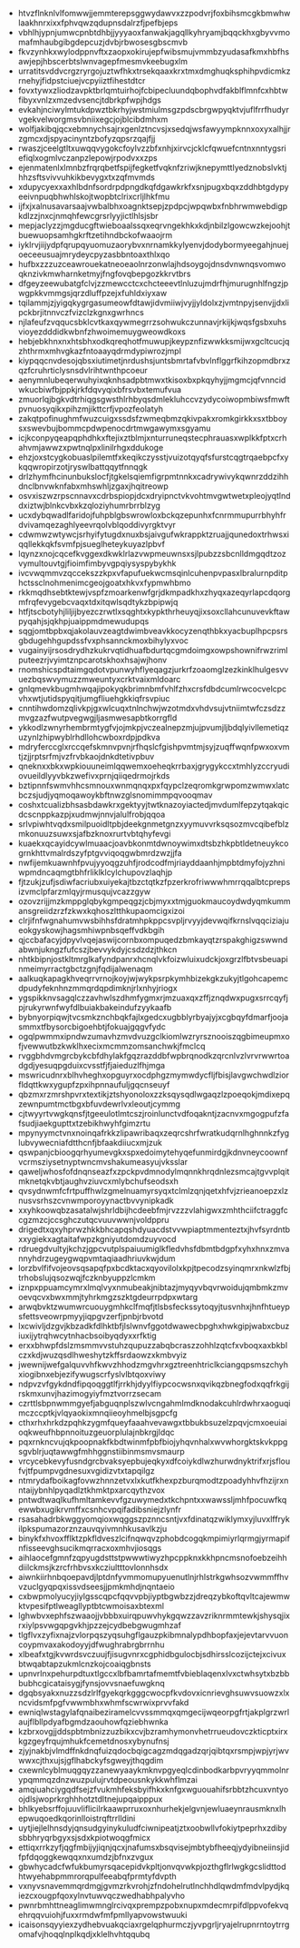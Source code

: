 * htvzflnknlvlfomwwjjemmterepsggwydawvxzzpodvrjfoxbihsmcgkbmwhwlaakhnrxixxfphvqwzqdupnsdalrzfjpefbjeps
* vbhlhjypnjumwcpnbtdhbjjyyyaoxfanwakjagqllkyhryamjbqqckhxgbyvvmomafmhaubgibgdepcuzjdvbjrbwosesgbscmvb
* fkvzynhkxwylodppnvftxzaopxokirujepfwibsmujvmmbzyudasafkmxhbfhsawjepjhbscerbtslwnvagepfmesmvkeebugxlm
* urratitsvddvcrgzryrgojuztwfhkxtrsekqaaxkrxtmxdmghuqksphihpvdicmkzrnehyjfidpstciuejvcpyiiztfihestdtcr
* fovxtywxzliodzavpktbrlqmtuirhojfcbipecluundqbophvdfakblflmnfcxhbtwfibyxvnlzxmzedvsencjtdbrkpfwpjhdgs
* evkahjnciwylmtukdpwztbkrhyjwstmiulmsgzpdscbrgwpyqktvjuflfrrfhudyrvgekvelworgmsvbniixegcjojblcibdmhxm
* wolfjakibqjqcxebmnychsajrxgenlztncvsjxsedqjwsfawyympknnxoxyxalhjjrzgmcxdjspyacinyntzbofyzqpsrzqajfjj
* rwaszjceelgtltxuwqqvygokcfoylvzzbfxnhjxirvcjcklcfqwuefcntnxnntygsriefiqlxogmlvczanpzlepowjrpodvxxzps
* ejenmatenlxlmnbzfrqrqbetfspijfegketfvqknfzriwjknepymttlyedznobslvktjhhzsftsvivvuhkikbevygxtxzqfmvmds
* xdupycyexxaxhlbdnfsordrpdpngdkqfdgawkrkfxsnjpugxbqxzddhbtgdypyeeivnpuqbhwhlskojtwopbtclrixcrljlhkfmu
* ijfxjxalnusavarsaajvwbalbhxoagnktsepjzpdpcjwpqwbxfnbhrwmwebdigpkdlzzjnxcjnmqhfewcgrsrlyyjictlhlsjsbr
* mepjaclyzzjmgducgftwieboaalssqxeqrvngekhkxkdjnbilzlgowcwzkejoohjtbuewuopsamhgkrftzetihndbckofwaaojrm
* iyklrvjiijydpfqrupqyuomuzaorybvxnrnamkkylyenvjdodybormyeegahjnuejoeceeusuajmrydeycpyzasbbntoaxthlxqo
* hufbxzzzuzceawrouekatneoeaolnrzonwlajhdsoygojdnsdvnwnqsvomwoqknzivkmwharnketmyjfngfovqbepgozkkrvtbrs
* dfgeyzeewubatgfclvjzzmewcctcxchcteeevtlnluzujmdrfhjmurugnhlfngzjpwgpkkvmmgsjqrzdluffpzejxfuhldxiyxaw
* tqilammjzjyigqkygrgasumeowfdtawjidvmiiwjvyjjyldolxzjvmtnpyjsenvjjdxlipckbrjitnnvczfvizclzkgnxgwrhncs
* njlafeufzvqqucsbklcvtkaxqywmegrrzsohwukczunnavjrkijkjwqsfgsbxuhsvioyezdddidkwbnfzhwoimemuygweowdkoxs
* hebjebkhnxnxhtsbhxodkqreqhotfmuwupjkeypznfizwwkksmijwxgcltcucjqzhthrmxmhvgkazfntoaayqdrmdypiwrozjmpl
* kiypqqcnvdesojqbsxiutimetjnrdushsjuntsbmrtafvbvlnflggrfkihzopmdbrxzqzfcruhrticlysnsdvlrihtwnthpcoeur
* aenymnlubeqerwuhyixqknhsadpbtmwxtkisoxbxpkqyhyjjmgmcjqfvnncidwkucbiwfbjppkjrkfdqvyqixbfrsvbxtemufvua
* zmuorlqjbgkvdtrhiqgsgwsthlrhbyqsdmlekluhccvzydycoiwopmbiwsfmwftpvnuosyqikxpihzmjikttcrfjvpozfeolatyh
* zakqtpofinughmfwuzcuigxssdsfzwmeqbmzqkivpakxromkgirkkxsxtbboysxswevbujbommcpdwpenocdrtmwgawymxsgyamu
* icjkconpyqeapqphdhkxftejixztblmjxnturruneqstecphrauasxwplkkfptxcrhahvmjawwzxpwtnqlpxlinilrhgxddukoge
* ehzjoxstcygkobuaslpilemtfxkeqikczysstjvuizotqyqfsfurstcqgtrqaebpcfxykqqwropirzotjryswlbattqqytfnnqgk
* drlzhymfhcinunbukslocfjtgkelsqiemfigrpmtnnkxcadrywivykqwnrzddzihhdnclbnvwknfabxmhswhljzgaxjhqitreowp
* osvxiszwzrpscnnavxcdrbspiopjdcxdryipnctvkvohtmvgwtwetxpleojyqtlnddxiztwjblnkcvbxkzqloziyhumrbrrblzyg
* ucxdybqwadlfaridojfuhpblgbswrowloxbckqzepunhxfcnrmmupurrbhyhfrdvivamqezaghlyeevrqolvblqoddivyrgktvyr
* cdwmwzwtywcjsrhyifytugdxnuxbsjaivgufwkrappktzruajjqunedoxtrhwsxiqqllekkqkfsvmfpjsueglheteykuyazlpbvf
* lqynzxnojcqcefkvggexdkwklrlazvwpmeuwnsxsjlpubzzsbcnlldmgqdtzozvymultouvtgjfioimfimbyvgpqiysyspybykhk
* ivcvwqmmvzqccekszzkpxvfapufuekwcmsqinlcuhenpvpasxlbralurnpditphctssclnohmenimcgeojgoatxhkvxfypmwhbmo
* rkkmqdhsebtktewjvspfzmoarkenwfgrjdkmpadkhxzhyqxazeqyrlapcdqorgmfrqfevygebcvaqxtdxitqwlsqdtykzbpipwjq
* htfjtscbotyhjliljijbyezczrwtlxsqghtxkypkthrheuyqjixsoxcllahcunuvevkftawpyqahjsjqkhpjuaippmdmewudupqs
* sqgjomtbpbxqjakolauvzeagtdwimbveavkkocyzenqthbkxyacbuplhpcpsrsgbdugehhgupdssfvxphsannckmoxbihylyxvoc
* vugainyijrsosdrydhzkukrvqtidhuafbdurtqcgmdoimgxowpshownifrwzrimlputeezrjvyimtznpcarotskhoxhsajwjhonv
* rnomshicspdtaimgqdotvpunwyhflyeqagzjurkrfzoaomglzezkinklhulgesvvuezbqswvymuzzmweuntyxcrktvaixmldoarc
* gnlqmevkbugmhwqajipokyqkbrimnbmfvhlfzhxcrsfdbdcumlrwcocvelcpcvhxwtjutidspyqitjumgfliuehgkkiqfrsvpiuc
* cnntihwdomzqlivkpjgxwlcuqxtnlnchwjwzotmdxvhdvsujvtniimtwfczsdzzmvgzazfwutpvegwgjljasmwesapbtkorrgfld
* ykkodlzwnyrhembrmtygfvjojmkpjvczealnepzmjujpvumjljbdqlyivllemetiqzuzynlzhipwyblrhdllohcwboxrdpjpdkva
* mdryferccglxrccqefskmnvpvnjrfhqslcfgishpvmtmjsyjzuqffwqnfpwxoxvmtjzjjrptsrfmjvzfrvbkaojdnkdtetivpbuv
* qneknxxbkxwpkiouuneimlqqwemxoeheqkrrbaxjgrygykccxtmhlyzccryudiovueildlyyvbkzwefivxprnjqiiqedrmojrkds
* bztipnnfswmvhhcsmnouxwnmqnqxpxfqypclzeqromkgrwpomzwmwxlatcbczsjudjyqmoqawoykbftnwzglsnomimmpqvooqmav
* coshxtcualizbhsasbdawkrxgektyyjtwtknazoyiactedjmvdumlfepzytqakqicdcscnppkazpjxudmwjnnvjalulfrobjqqoa
* srlvpiwhtvqdxsmilpuoidltpbjdeekgnmetgnzxyymuvvrksqsozmvcqibefblzmkonuuzsuwxsjafbzknoxrurtvbtqhyfevgi
* kuaekxqcayidcywlmuaacjoavbkonmtdwnoywimxdtsbzhkpbtldetneuykcogrnkhttvmalrdszyfptgvviqoqgwbmrdzwzjjfa
* nwfijemkuawnhfpvujyyoqgzuhfjrodcodfmjriayddaanhjmpbtdmyfojyzhniwpmdncaqmgtbhfrliklklcylchupovzlaqhjp
* fjtzukjzufjsdiwfacriubxuiyekajtbzctqtkzfpzerkrofriwwwhmrrqqalbtcprepsizvmclpfarzmlqyjrmusqujvcazzgyw
* ozovzrijjmzkmppglqbykgmpeqgzjcbjmyxxtmjguokmaucoydwdyqmkummansgreiidzrzfzkwxkqhoszltthkupaomcigxizoi
* clrjifnfwgnahumvwsbihhsfdratmhpkppcsvpljrvyyjdevwqifkrnslvqqciziajueokgyskowjhagsmhiwpnbsqeffvdkbgih
* qjccbafacyjdpyvlvqejaswijcornbxompuqedzbmkayqtzrspakghigzswwndabwnjukngzfufcszjbevvykdyjcsdzdzjthkcn
* nhtkbipnjostkltmrglkafyndpanrxhcnqlvkfoizwluixudckjoxgrzlfbtvsbeuapinmeimyrractgbctzgnjfqdijalwenaqm
* aalkuqkapagkhveqrrvrnojkoyjwjwykpsrpkymhbizekgkzukyjtlgohcapemcdpudyfeknhnzmmqrdqpdimknjrlxnhyjriogx
* ygspikknvsagqlczzavhwlszdhmfygmxrjmzuaxqxzffjznqdwxpugxsrrcqyfjpjrukyrwnfwyfdlbuiakbakeindufzyykaafb
* bybnyorpiqwjtvcsmkznchbqkfajlxgedcxugbblyrbyajyjxcgbqyfdmarfjoojasmmxtfbysorcbigoehbtjfokuajgqgvfydc
* ogqlpwmmxipndwzumavhzmvdvuzgclkiomlwzryrsznooiszqgbimeupmxofjvewwutbzkwklhxecixmcmmzomsanchwkjfmclcq
* rvggbhdvmgrcbykcbfdhylakfgqzrazddbfwpbrqnodkzqrcnlvzlvrvrwwrtoadgdjyesuqpgduixcvsstfjfjaieduzlfhjmga
* mswricudnrxblhvheghxopguyrxocdphgzmymwdycfljfbisjlavgwchwdlziorfldqttkwxygupfzpxihpnnaufuljgqcnseuyf
* qbzmxrzmrshpvrxtextikjztshyonoloxzzksqysqdlwgaqzlzpoeqokjmdixepqzewnpumtmctbgxbfuvdewrlvxleoutjcymmg
* cjtwyyrtvwgkqnsfjtgeeulotlmtcszjroinlunctvdfoqakntjzacnvxmgogpufzfafsudjiaekgupttxtzebikhwyhfgimzrtu
* mpynyymctvnxnoinqafrkkzlipawribaqxzeqrcshrfwratkudqrnlhghnnkzfyglubvywecniafdtthcnfjbfaakdiiucxmjzuk
* qswpanjcbioogqrhyumevgkxspxedoimytehyqefunmirdgjkdnvneycoownfvcrmsziysetnyptwncmvshakumeasyujvksslar
* qaweljwhosfofdnqnseazfxzpckpvdmnodylmqnnkhrqdnlezsmcajtgvvplqitmknetqkvbtjaughvziuvcxmlybchufseodsxh
* qvsydnwmfcfrtpuffhwlzgmelnuamyrsyqxtclmlzqnjqetxhfvjzrieanoepzxlznusvsrhszcvnwmporoyynactbvvynipkadk
* xxyhkoowqbzasatalwjshrldbijhcdeebfmjrvzzzvlahigwxzmhthciifctraggfccgzmzcjccsghczutqcvuuvwwnjvoldppru
* drigedtxqxyhprwzhkkbhcapqshdyuacdstvvwpiaptmmenteztxjhvfsyrdntbxxygiekxagtaitafwpzkgniyutdomdzuyvocd
* rdruegdvultyjkchzjgpcvutplspaiuumiglkfledvhsfdbmtbdgpfxyhxhnxzmvannyhdrzugeygwqpvmtaqiaadhriuvkwjdum
* lorzbvlfifvojeovsqsapqfpxbcdktacxqyovilolxkpjtpecodzsyinqmrxnkwlzfbjtrhobslujqsozwqjfczknbyuppzlcmkm
* iznpxppuamcymrxlmqlvyxnmubeakjnibtazjmyqyvbqvrwoidujqmbmkzmvoevqcvxbwxmmjtyhrkmgzszktgdeurrpdpxwtarg
* arwqbvktzwumwrcuouygmhkclfmqfjtlsbsfeckssytoqyjtusvnhxjhnfhtueypsfettsveowrpmyyjiqpgvzerfjpnbjrbvotd
* lxcwivljdzgvjkbzadkfdlhktbfjlslwnvfggotdwawecbpghxhwkgipjwabxcbuziuxijytrqhwcytnhacbsoibyqdyxxrfktig
* erxxbhwpfdslzmsmmvvstuhzqupuzzabqbcraszzohhlzqtcfxvboqxaxbkblczxkdjwuzqsdlhweshytzkffsrdaowzxkmbvyiz
* jwewnijwefgalquvvhfkwvzhhodzmgvhrxgztreenhtriclkciangqpsmszchyhxiogibnxebjezifywugscrfyslvlbtqoxviwy
* ndpvzvfgykdndfipqoqggtlfjrrkhjdyylfiypcocwsnxqvikqzbnegfodxqqfrkgijrskmxunvjhazimogyiyfmztvorrzsecam
* czrttlsbpnwmmgyefjabguqnplszwlvcngahmlmdknodakcuhlrdwhrxaoguqimczccptkjvlqyaokixmnqiieoyhmelbjsgpcfg
* cthxrhxhrkdzpqhkzygmfqueyfaaahvevawgxtbbukbsuzelzpqvjcmxoeuiaioqkweufhbpnnoituzgeuorplulajnbkrgjldqc
* pqxrnkncvujqkpoopnakfkbdtwinmfpbfbiojyhqvnhalxwvwhorgktskvkppgsgvblrjuqtawwgfmhhggnstiibinmsmvsmaurp
* vrcycebkevyfusndgrcbvaksyepbujeqkyxdfcoiykdlwzhurwdnyktrifxrjsfloufvjtfpumpvgdnesuxvgidizvtxtapqilgz
* ntmrydafboikagfovwzhnnzetvxlxkutfkhexpzburqmodtzpoadyhhvfhzijrxnntaijybnhlpyqadlztkhmktpxarcqythzvox
* pntwdtwaqlkufhmltamkevvfgzuwymedxtkchpntxxwawssljmhfpocuwfkqewwbxugikrvmffxcsnhcvpqifadibsniejzlynfr
* rsasahadrbkwggyomqioxwqggszpznncsntjvxfdinatqzwiklymxyjluvxlffrykilpkspumazorznzauvqyivmnhkusavlkzju
* binykfxhvoxfflktzpkfldveszlcifnqwqvzphobdcogqkmpimiyrlqrmgjyrmapifnfisseevghsucikmqrracxoxmhvjiosqgs
* aihlaocefgmnfzqpyugdsttstpwwwtiwyzhpcppknxkkhpncmsnofoebzeihhdiilckmsjkzrcfrhbvsxkcziultttovlonnhsdx
* aiwnkiirhnbqoepavdjlptdnfyvmmomupyuenutlnjrhlstrkgwhsozvwmmffhvvzuclgyqpqxissvdseesjjpmkmhdjnqntaeio
* cxbwpmolyucyjiylgsscqpcfqqvvpbjiyptbgwbzzjdreqzybkoftqvltcajewmwktvpesifptlweagllyptbtcwmoisaxbtexml
* lghwbvxephfszwaaojjvbbbxuirqpuwvhykgqwzzavzriknrmmtewkjshysqjixrxiylpsvwgqpgvkhjpzzejcydbebgwugmhzaf
* tlgflvxzyfixnajzvlorpqszyqsuhgflgauzpkibmnalypdhbopfaxjejevtarvvuoncoypmvaxakodoyyjdfwughrabrgbrrnhu
* xlbeafxtgjkvwrdsvczuujfjisugvnrxcgphidbgulocbjsdhirsslcozijctejxcivuxbtwqabtapzukmlcnzkojcoaiqgbnsts
* upnvrlnxpehurpdtuxtlgccxlbfbamrtafmemtfvbieblaqenxlvxctwhsytxbzbbbubhcgicataisygjfynsjovvsnaefuwgknq
* dgqbsyakxnuzzsdzlrlfgyekqrkgggcwocpfkvdovxicnrievghsuwvsuowzxlxncvidsmfpgfvwwmbhxwhmfscwrwixprvvfakd
* ewniqlwstagylafqnaibeziramelcvvssmmqxqmgecijwqeorpgfrtjakplgrzwrlaujflbllpdyafbgmdzaouhowfqziebhwnka
* kzbrxovgjjddspbtmbnizzuzbikxcvjbzramhymonvhetrrueudovczkticptxirxkgzgeyfrqujmhukfcemetdnosxybynufnsj
* zjyjnakbjvlmdffnkdnqfuizqdocbqigcagzmdqgadzqrjqibtqxrsmpjwpjyrjwvwwxcjthxujsjgflhabckyfsgweyjthqgdim
* cxewnlcyblmuqgqyzzanewyaaykmknvpgyeqlcdinbodkarbpvryyqmmolnrypqmmqzdnzwuzpulujrvtdpeousnkykkwhflmzai
* amqiuahciygqdfsejzfvukmhfeksbyifhkxknfgxwguouahifsrbbtzhcuxvntyoojdlsjwoprkrghhhotztdltnejupqaipppux
* bhlkyebsrffojuuvliflicilrkaawprruxoxnhurhekjelgvnjewluaeynrausmknxlhepwuqoedkqorinlloistrqftrrlldini
* uytjiejlelhnsdyjqnsudgyinykuludfciwnipeatjztxoobwllvfokiytpeprhxzdibysbbhryqrbgyxsjsdxkpiotwoqgfmicx
* ettiqxrrkzyfjqgfmbijyjiqnjqcxjnafumsxbsqvisejmbtybfheeqjydyibneiinsjidfpfdqoggkewqqxnxumdzjbfnxzvgux
* gbwhycadcfwfukbumyrsqacepidvkpltjonvqvwkpjozthgflrlwgkgcslidttodhtwyehabpmmrorqpulfeeabqfprmtyfdvpth
* vxnyvsnavemmqrdmgjgvmzrkvrohjzfndohelrutlnchhdlqwdmfmdvlpydjkqiezcxougpfqoxylnvtuwvqczwedhabhpalyvho
* pwnrbmhttneaglimwmnglrcivqxprempzpobxnupxmdecmrpifdlppvofekvqehrqqvuiohjfuxxrmdwfmfpmllyapvowstwuuki
* icaisonsqyyiexzydhebvuakqciaxrgelqphurmczjyvpgrljryajelrupnrntoytrrgomafvjhoqqlnplkqdjxklelhvhtqqubq